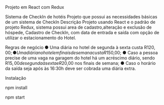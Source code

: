 Projeto em React com Redux

Sistema de CheckIn de hotéis
Projeto que possui as necessidades básicas de um sistema de CheckIn
Descrição
Projeto usando React e o padrão de projeto Redux, sistema possui area de cadastro,alteração e exclusão de hóspede, Cadastro de CheckIn, com data de entrada e saída com opção de utilizar o estacionamento do Hotel. 

Regras de negócio
● Uma diária no hotel de segunda à sexta custa R$120,00;
● Uma diária no hotel em finais de semana custa R$150,00;
● Caso a pessoa precise de uma vaga na garagem do hotel há um acréscimo diário,
sendo R$15,00 de segunda à sexta e R$20,00 nos finais de semana;
● Caso o horário da saída seja após às 16:30h deve ser cobrada uma diária extra.

Instalação

npm install

npm start

